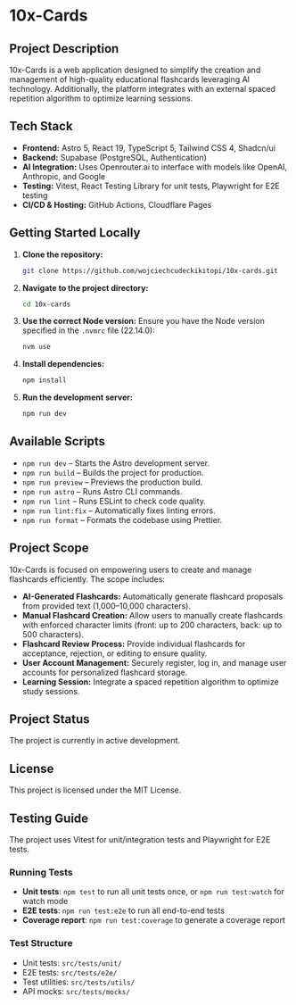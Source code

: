 # 10x-Cards

## Project Description

10x-Cards is a web application designed to simplify the creation and management of high-quality educational flashcards leveraging AI technology. Additionally, the platform integrates with an external spaced repetition algorithm to optimize learning sessions.

## Tech Stack

- **Frontend:** Astro 5, React 19, TypeScript 5, Tailwind CSS 4, Shadcn/ui
- **Backend:** Supabase (PostgreSQL, Authentication)
- **AI Integration:** Uses Openrouter.ai to interface with models like OpenAI, Anthropic, and Google
- **Testing:** Vitest, React Testing Library for unit tests, Playwright for E2E testing
- **CI/CD & Hosting:** GitHub Actions, Cloudflare Pages

## Getting Started Locally

1. **Clone the repository:**
   ```bash
   git clone https://github.com/wojciechcudeckikitopi/10x-cards.git
   ```
2. **Navigate to the project directory:**
   ```bash
   cd 10x-cards
   ```
3. **Use the correct Node version:**
   Ensure you have the Node version specified in the `.nvmrc` file (22.14.0):
   ```bash
   nvm use
   ```
4. **Install dependencies:**
   ```bash
   npm install
   ```
5. **Run the development server:**
   ```bash
   npm run dev
   ```

## Available Scripts

- `npm run dev` – Starts the Astro development server.
- `npm run build` – Builds the project for production.
- `npm run preview` – Previews the production build.
- `npm run astro` – Runs Astro CLI commands.
- `npm run lint` – Runs ESLint to check code quality.
- `npm run lint:fix` – Automatically fixes linting errors.
- `npm run format` – Formats the codebase using Prettier.

## Project Scope

10x-Cards is focused on empowering users to create and manage flashcards efficiently. The scope includes:

- **AI-Generated Flashcards:** Automatically generate flashcard proposals from provided text (1,000–10,000 characters).
- **Manual Flashcard Creation:** Allow users to manually create flashcards with enforced character limits (front: up to 200 characters, back: up to 500 characters).
- **Flashcard Review Process:** Provide individual flashcards for acceptance, rejection, or editing to ensure quality.
- **User Account Management:** Securely register, log in, and manage user accounts for personalized flashcard storage.
- **Learning Session:** Integrate a spaced repetition algorithm to optimize study sessions.

## Project Status

The project is currently in active development.

## License

This project is licensed under the MIT License.

## Testing Guide

The project uses Vitest for unit/integration tests and Playwright for E2E tests.

### Running Tests

- **Unit tests**: `npm test` to run all unit tests once, or `npm run test:watch` for watch mode
- **E2E tests**: `npm run test:e2e` to run all end-to-end tests
- **Coverage report**: `npm run test:coverage` to generate a coverage report

### Test Structure

- Unit tests: `src/tests/unit/`
- E2E tests: `src/tests/e2e/`
- Test utilities: `src/tests/utils/`
- API mocks: `src/tests/mocks/`
